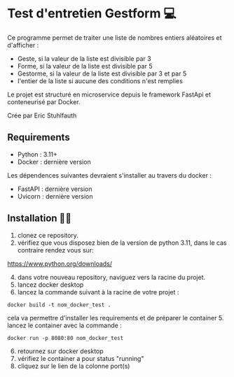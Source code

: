 # Test d'entretien Gestform 💻

Ce programme permet de traiter une liste de nombres entiers aléatoires et d'afficher : 
 - Geste, si la valeur de la liste est divisible par 3
 - Forme, si la valeur de la liste est divisible par 5
 - Gestorme, si la valeur de la liste est divisible par 3 et par 5
 - l'entier de la liste si aucune des conditions n'est remplies

Le projet est structuré en microservice depuis le framework FastApi et conteneurisé par Docker. 
 


Crée par Eric Stuhlfauth

## Requirements
  - Python : 3.11+
  - Docker : dernière version

Les dépendences suivantes devraient s'installer au travers du docker : 
  - FastAPI : dernière version 
  - Uvicorn : dernière version

## Installation 👩‍💻

1. clonez ce repository.
2. vérifiez que vous disposez bien de la version de python 3.11, dans le cas contraire rendez vous sur:

https://www.python.org/downloads/
	
4. dans votre nouveau repository, naviguez vers la racine du projet.
5. lancez docker desktop 
6. lancez la commande suivant à la racine de votre projet :
```console
docker build -t nom_docker_test .
```
cela va permettre d'installer les requirements et de préparer le container
5. lancez le container avec la commande :
```console
docker run -p 8080:80 nom_docker_test
```
6. retournez sur docker desktop
7. vérifiez le container a pour status "running"
8. cliquez sur le lien de la colonne port(s)


